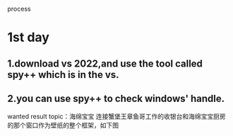 process
# 1st day
## 1.download vs 2022,and use the tool called spy++ which is in the vs.
## 2.you can use spy++ to check windows' handle.

wanted result
topic：海绵宝宝
连接蟹堡王章鱼哥工作的收银台和海绵宝宝厨房的那个窗口作为壁纸的整个框架，如下图

